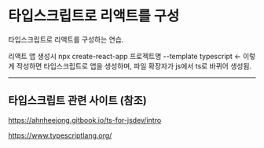 # 타입스크립트로 리액트를 구성

타입스크립트로 리액트를 구성하는 연습.

리액트 앱 생성시 npx create-react-app 프로젝트명 --template typescript <- 이렇게 작성하면 타입스크립트로
앱을 생성하며, 파일 확장자가 js에서 ts로 바뀌어 생성됨.



-----------------------------------------------------------
## 타입스크립트 관련 사이트 (참조)
https://ahnheejong.gitbook.io/ts-for-jsdev/intro

https://www.typescriptlang.org/
